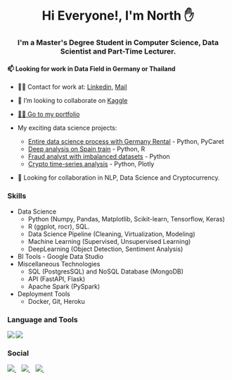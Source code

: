 <h1 align="center">Hi Everyone!, I'm North ✋</h1>
<h3 align="center">I'm a Master's Degree Student in Computer Science, Data Scientist and Part-Time Lecturer. </h3> 

<h4>📫 Looking for work in Data Field in Germany or Thailand</h4>

- 🧑‍🔬 Contact for work at: [Linkedin](https://www.linkedin.com/in/northpatawee/), [Mail](mailto:northpatawee@gmail.com)
- 💞️ I’m looking to collaborate on [Kaggle](https://www.kaggle.com/northpatawee)
- [🚴‍♀️ Go to my portfolio](https://github.com/northpr)

- My exciting data science projects:
  - [Entire data science process with Germany Rental](https://github.com/northpr/GermanyRentalPrice) - Python, PyCaret
  - [Deep analysis on Spain train](https://github.com/northpr/SpanishTrain) - Python, R
  - [Fraud analyst with imbalanced datasets](https://www.kaggle.com/code/northpatawee/fraud-analyst-and-imbalanced-datasets/notebook) - Python
  - [Crypto time-series analysis](https://www.kaggle.com/code/northpatawee/crypto-forecasting-exploratory-data-analysis/notebook) - Python, Plotly


- 👀 Looking for collaboration in NLP, Data Science and Cryptocurrency.

### Skills
  - Data Science 
    - Python (Numpy, Pandas, Matplotlib, Scikit-learn, Tensorflow, Keras)
    - R (ggplot, rocr), SQL.
    - Data Science Pipeline (Cleaning, Virtualization, Modeling)
    - Machine Learning (Supervised, Unsupervised Learning)
    - DeepLearning (Object Detection, Sentiment Analysis)
  - BI Tools - Google Data Studio
  - Miscellaneous Technologies
    - SQL (PostgresSQL) and NoSQL Database (MongoDB)
    - API (FastAPI, Flask)
    - Apache Spark (PySpark)
  - Deployment Tools
    - Docker, Git, Heroku
  
  ### Language and Tools
  
<!-- Python -->
<img align="left" src="https://img.shields.io/badge/Python-3776AB?style=for-the-badge&logo=python&logoColor=white" />
<!-- scikit-learn -->
<img align="left" src="https://img.shields.io/badge/scikit--learn-%23F7931E.svg?style=for-the-badge&logo=scikit-learn&logoColor=white" />    

<br>

  ### Social

   <a href="https://github.com/northpr">
    <img src="https://img.shields.io/badge/GitHub-100000?style=for-the-badge&logo=github&logoColor=white" />        
  </a>&nbsp;&nbsp;
  
  <a href="https://www.linkedin.com/in/northpatawee/">
    <img src="https://img.shields.io/badge/linkedin-%230077B5.svg?style=for-the-badge&logo=linkedin&logoColor=white" />        
  </a>&nbsp;&nbsp;
  
  <a href="mailto:northpatawee@gmail.com">
    <img src="https://img.shields.io/badge/Gmail-D14836?style=for-the-badge&logo=gmail&logoColor=white" />        
  </a>&nbsp;&nbsp;

